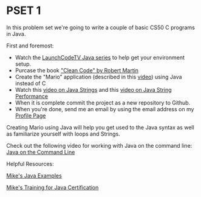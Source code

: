 PSET 1
==========


In this problem set we're going to write a couple of basic CS50 C programs in Java.

First and foremost:

* Watch the [LaunchCodeTV Java series](http://tv.launchcode.us/#/videos/java-on-the-command-line?lesson=Java) to help get your environment setup.
* Purcase the book ["Clean Code" by Robert Martin](http://www.amazon.com/Clean-Code-Handbook-Software-Craftsmanship/dp/0132350882)
* Create the "Mario" application (described in this [video](https://www.youtube.com/watch?v=z32BxNe2Sfc)) using Java instead of C
* Watch this [video on Java Strings](http://tv.launchcode.us/#/videos/java_strings?lesson=Java) and this [video on Java String Performance](http://tv.launchcode.us/#/videos/java_strings_performance?lesson=Java)
* When it is complete commit the project as a new repository to Github.
* When you're done, send me an email by using the email address on my [Profile Page](https://github.com/MoMenne)

Creating Mario using Java will help you get used to the Java syntax as well as familiarize yourself with loops and Strings.

Check out the following video for working with Java on the command line:
[Java on the Command Line](http://tv.launchcode.us/#/videos/java-on-the-command-line?lesson=Java)

Helpful Resources:

[Mike's Java Examples](https://github.com/MoMenne/cs50-java-examples)

[Mike's Training for Java Certification](https://github.com/MoMenne/summer-scjp)
